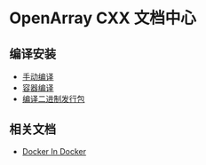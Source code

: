 # OpenArray CXX 文档中心

## 编译安装

- [手动编译](./build_openarray.md)
- [容器编译](./build_by_docker.md)
- [编译二进制发行包](./build_binaries.md)

## 相关文档

- [Docker In Docker](./docker-in-docker.md)

